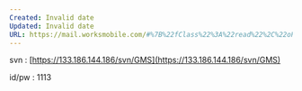 ```yaml
---
Created: Invalid date
Updated: Invalid date
URL: https://mail.worksmobile.com/#%7B%22fClass%22%3A%22read%22%2C%22oParameter%22%3A%7B%22charset%22%3A%22%22%2C%22prevNextMail%22%3Atrue%2C%22threadMail%22%3Atrue%2C%22mailSN%22%3A%2277%22%2C%22threadMailSize%22%3A400%2C%22previewMode%22%3A2%2C%22threadMailSortOrder%22%3A0%2C%22type%22%3A%22all%22%7D%7D
---
```

svn : [https://133.186.144.186/svn/GMS](https://133.186.144.186/svn/GMS)

id/pw : 1113